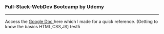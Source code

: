 ### Full-Stack-WebDev Bootcamp by Udemy

<hr>
Access the 
<a href="https://docs.google.com/document/d/10woAnQn8-8blJAu4l9F4LEAvlc7xciNzP4wYCdv-O2E/edit?usp=sharing"> Google Doc <a>
here which I made for a quick reference. (Getting to know the basics HTML,CSS,JS) test5

